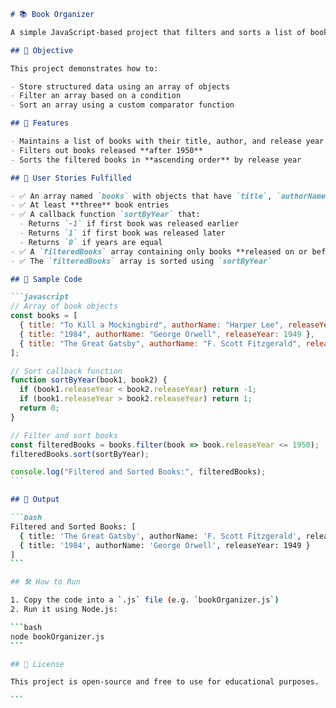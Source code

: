 ````markdown
# 📚 Book Organizer

A simple JavaScript-based project that filters and sorts a list of books based on their release year.

## 🧠 Objective

This project demonstrates how to:

- Store structured data using an array of objects
- Filter an array based on a condition
- Sort an array using a custom comparator function

## 🚀 Features

- Maintains a list of books with their title, author, and release year
- Filters out books released **after 1950**
- Sorts the filtered books in **ascending order** by release year

## 🧩 User Stories Fulfilled

- ✅ An array named `books` with objects that have `title`, `authorName`, and `releaseYear`
- ✅ At least **three** book entries
- ✅ A callback function `sortByYear` that:
  - Returns `-1` if first book was released earlier
  - Returns `1` if first book was released later
  - Returns `0` if years are equal
- ✅ A `filteredBooks` array containing only books **released on or before 1950**
- ✅ The `filteredBooks` array is sorted using `sortByYear`

## 🧾 Sample Code

```javascript
// Array of book objects
const books = [
  { title: "To Kill a Mockingbird", authorName: "Harper Lee", releaseYear: 1960 },
  { title: "1984", authorName: "George Orwell", releaseYear: 1949 },
  { title: "The Great Gatsby", authorName: "F. Scott Fitzgerald", releaseYear: 1925 },
];

// Sort callback function
function sortByYear(book1, book2) {
  if (book1.releaseYear < book2.releaseYear) return -1;
  if (book1.releaseYear > book2.releaseYear) return 1;
  return 0;
}

// Filter and sort books
const filteredBooks = books.filter(book => book.releaseYear <= 1950);
filteredBooks.sort(sortByYear);

console.log("Filtered and Sorted Books:", filteredBooks);
```

## 📂 Output

```bash
Filtered and Sorted Books: [
  { title: 'The Great Gatsby', authorName: 'F. Scott Fitzgerald', releaseYear: 1925 },
  { title: '1984', authorName: 'George Orwell', releaseYear: 1949 }
]
```

## 🛠️ How to Run

1. Copy the code into a `.js` file (e.g. `bookOrganizer.js`)
2. Run it using Node.js:

```bash
node bookOrganizer.js
```

## 📝 License

This project is open-source and free to use for educational purposes.

```
